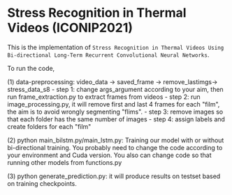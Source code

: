 # Stress Recognition in Thermal Videos (ICONIP2021)

This is the implementation of `Stress Recognition in Thermal Videos Using Bi-directional Long-Term Recurrent Convolutional Neural Networks`.

To run the code, 

(1) data-preprocessing: video_data -> saved_frame -> remove_lastimgs-> stress_data_s8
		- step 1: change args_argument according to your aim, then run frame_extraction.py to 		extract frames from videos
		- step 2: run image_processing.py, it will remove first and last 4 frames for each 		"film", the aim is to avoid wrongly segmenting "flims".
		- step 3: remove images so that each folder has the same number of images
		- step 4: assign labels and create folders for each "film"
    
(2) python main_bilstm.py/main_lstm.py: Training our model with or without bi-directional training. You probably need to change the code according to your environment and Cuda version. You also can change code so that running other models from functions.py

(3) python generate_prediction.py: it will produce results on testset based on training checkpoints.
  
	 



